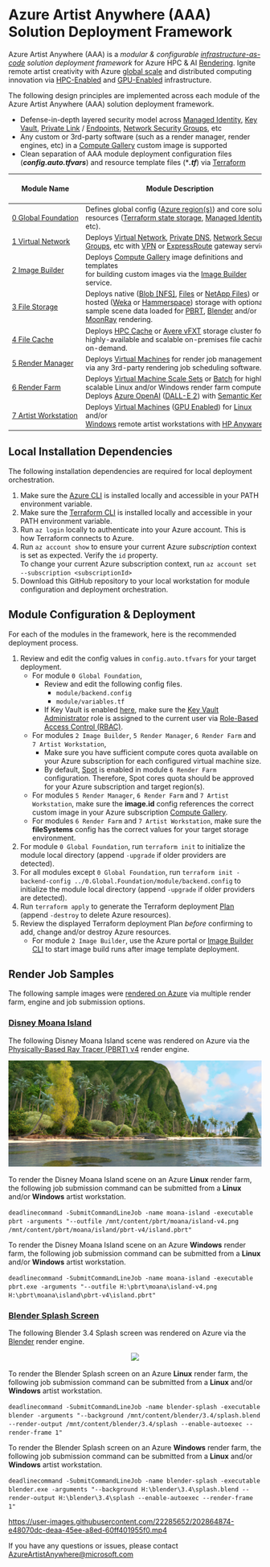 # Azure Artist Anywhere (AAA) Solution Deployment Framework

Azure Artist Anywhere (AAA) is a *modular & configurable [infrastructure-as-code](https://learn.microsoft.com/devops/deliver/what-is-infrastructure-as-code) solution deployment framework* for Azure HPC & AI [Rendering](https://azure.microsoft.com/solutions/high-performance-computing/rendering). Ignite remote artist creativity with Azure [global scale](https://azure.microsoft.com/global-infrastructure) and distributed computing innovation via [HPC-Enabled](https://learn.microsoft.com/azure/virtual-machines/sizes-hpc) and [GPU-Enabled](https://learn.microsoft.com/azure/virtual-machines/sizes-gpu) infrastructure.

The following design principles are implemented across each module of the Azure Artist Anywhere (AAA) solution deployment framework.
* Defense-in-depth layered security model across [Managed Identity](https://learn.microsoft.com/azure/active-directory/managed-identities-azure-resources/overview), [Key Vault](https://learn.microsoft.com/azure/key-vault/general/overview), [Private Link](https://learn.microsoft.com/azure/private-link/private-link-overview) / [Endpoints](https://learn.microsoft.com/azure/private-link/private-endpoint-overview), [Network Security Groups](https://learn.microsoft.com/azure/virtual-network/network-security-groups-overview), etc
* Any custom or 3rd-party software (such as a render manager, render engines, etc) in a [Compute Gallery](https://learn.microsoft.com/azure/virtual-machines/shared-image-galleries) custom image is supported
* Clean separation of AAA module deployment configuration files (***config.auto.tfvars***) and resource template files (****.tf***) via [Terraform](https://www.terraform.io)

| **Module Name** | **Module Description** | **Is Module Required<br>for Burst Render?<br>(*Compute Only*)** | **Is Module Required<br>for Full Solution?<br>(*Compute & Storage*)** |
| - | - | - | - |
| [0&#160;Global&#160;Foundation](https://github.com/Azure/Avere/tree/main/src/terraform/examples/e2e/0.Global.Foundation) | Defines&#160;global&#160;config&#160;([Azure&#160;region(s)](https://azure.microsoft.com/regions))&#160;and&#160;core&#160;solution resources ([Terraform state storage](https://developer.hashicorp.com/terraform/language/settings/backends/azurerm), [Managed Identity](https://learn.microsoft.com/azure/active-directory/managed-identities-azure-resources/overview), etc). | Yes | Yes |
| [1 Virtual Network](https://github.com/Azure/Avere/tree/main/src/terraform/examples/e2e/1.Virtual.Network) | Deploys [Virtual Network](https://learn.microsoft.com/azure/virtual-network/virtual-networks-overview), [Private DNS](https://learn.microsoft.com/azure/dns/private-dns-overview), [Network Security Groups](https://learn.microsoft.com/azure/virtual-network/network-security-groups-overview), etc with [VPN](https://learn.microsoft.com/azure/vpn-gateway/vpn-gateway-about-vpngateways) or [ExpressRoute](https://learn.microsoft.com/azure/expressroute/expressroute-about-virtual-network-gateways) gateway services. | Yes,&#160;if&#160;[Virtual&#160;Network](https://learn.microsoft.com/azure/virtual-network/virtual-networks-overview) not yet deployed | Yes,&#160;if&#160;[Virtual&#160;Network](https://learn.microsoft.com/azure/virtual-network/virtual-networks-overview) not yet deployed |
| [2 Image Builder](https://github.com/Azure/Avere/tree/main/src/terraform/examples/e2e/2.Image.Builder) | Deploys [Compute Gallery](https://learn.microsoft.com/azure/virtual-machines/shared-image-galleries) image definitions and templates<br />for building custom images via the [Image Builder](https://learn.microsoft.com/azure/virtual-machines/image-builder-overview) service. | No, use your custom images via [image.id](https://github.com/Azure/Avere/blob/main/src/terraform/examples/e2e/6.Render.Farm/config.auto.tfvars#L14) | No, use your custom images via [image.id](https://github.com/Azure/Avere/blob/main/src/terraform/examples/e2e/6.Render.Farm/config.auto.tfvars#L14) |
| [3 File Storage](https://github.com/Azure/Avere/tree/main/src/terraform/examples/e2e/3.File.Storage) | Deploys native ([Blob [NFS]](https://learn.microsoft.com/azure/storage/blobs/network-file-system-protocol-support), [Files](https://learn.microsoft.com/azure/storage/files/storage-files-introduction) or [NetApp Files](https://learn.microsoft.com/azure/azure-netapp-files/azure-netapp-files-introduction)) or hosted ([Weka](https://azuremarketplace.microsoft.com/marketplace/apps/weka1652213882079.weka_data_platform) or [Hammerspace](https://azuremarketplace.microsoft.com/marketplace/apps/hammerspace.hammerspace_4_6_5)) storage with optional sample scene data loaded for [PBRT](https://pbrt.org), [Blender](https://www.blender.org) and/or [MoonRay](https://openmoonray.org) rendering. | No | Yes |
| [4 File Cache](https://github.com/Azure/Avere/tree/main/src/terraform/examples/e2e/4.File.Cache) | Deploys [HPC Cache](https://learn.microsoft.com/azure/hpc-cache/hpc-cache-overview) or [Avere vFXT](https://learn.microsoft.com/azure/avere-vfxt/avere-vfxt-overview) storage cluster for highly-available and scalable on-premises file caching on-demand. | Yes | No |
| [5 Render Manager](https://github.com/Azure/Avere/tree/main/src/terraform/examples/e2e/5.Render.Manager) | Deploys [Virtual Machines](https://learn.microsoft.com/azure/virtual-machines) for render job management<br/>via any 3rd-party rendering job scheduling software. | No | No |
| [6 Render Farm](https://github.com/Azure/Avere/tree/main/src/terraform/examples/e2e/6.Render.Farm) | Deploys  [Virtual Machine Scale Sets](https://learn.microsoft.com/azure/virtual-machine-scale-sets/overview) or [Batch](https://learn.microsoft.com/azure/batch/batch-technical-overview) for highly-scalable Linux and/or Windows render farm compute.<br/>Deploys [Azure OpenAI](https://learn.microsoft.com/azure/ai-services/openai/overview) ([DALL-E 2](https://openai.com/dall-e-2)) with [Semantic Kernel](https://learn.microsoft.com/semantic-kernel/overview/). | Yes, Azure OpenAI is *optional* config [here](https://github.com/Azure/Avere/blob/main/src/terraform/examples/e2e/6.Render.Farm/config.auto.tfvars#L515) | Yes, Azure OpenAI is *optional* config [here](https://github.com/Azure/Avere/blob/main/src/terraform/examples/e2e/6.Render.Farm/config.auto.tfvars#L515) |
| [7&#160;Artist&#160;Workstation](https://github.com/Azure/Avere/tree/main/src/terraform/examples/e2e/7.Artist.Workstation) | Deploys [Virtual Machines](https://learn.microsoft.com/azure/virtual-machines/overview) ([GPU Enabled](https://learn.microsoft.com/azure/virtual-machines/sizes-gpu)) for [Linux](https://learn.microsoft.com/azure/virtual-machines/linux/overview) and/or<br>[Windows](https://learn.microsoft.com/azure/virtual-machines/windows/overview) remote artist workstations with [HP Anyware](https://www.teradici.com). | No | No |

## Local Installation Dependencies

The following installation dependencies are required for local deployment orchestration.<br>
1. Make sure the [Azure CLI](https://learn.microsoft.com/cli/azure/install-azure-cli) is installed locally and accessible in your PATH environment variable.
1. Make sure the [Terraform CLI](https://developer.hashicorp.com/terraform/downloads) is installed locally and accessible in your PATH environment variable.
1. Run `az login` locally to authenticate into your Azure account. This is how Terraform connects to Azure.
1. Run `az account show` to ensure your current Azure *subscription* context is set as expected. Verify the `id` property.<br>To change your current Azure subscription context, run `az account set --subscription <subscriptionId>`
1. Download this GitHub repository to your local workstation for module configuration and deployment orchestration.

## Module Configuration & Deployment

For each of the modules in the framework, here is the recommended deployment process.

1. Review and edit the config values in `config.auto.tfvars` for your target deployment.
   * For module `0 Global Foundation`,
       *  Review and edit the following config files.
           * `module/backend.config`
           * `module/variables.tf`
       * If Key Vault is enabled [here](https://github.com/Azure/Avere/blob/main/src/terraform/examples/e2e/0.Global.Foundation/module/variables.tf#L40), make sure the [Key Vault Administrator](https://learn.microsoft.com/azure/role-based-access-control/built-in-roles#key-vault-administrator) role is assigned to the current user via [Role-Based Access Control (RBAC)](https://learn.microsoft.com/azure/role-based-access-control/overview).
   * For modules `2 Image Builder`, `5 Render Manager`, `6 Render Farm` and `7 Artist Workstation`,
       * Make sure you have sufficient compute cores quota available on your Azure subscription for each configured virtual machine size.
       * By default, [Spot](https://learn.microsoft.com/azure/virtual-machines/spot-vms) is enabled in module `6 Render Farm` configuration. Therefore, Spot cores quota should be approved for your Azure subscription and target region(s).
   * For modules `5 Render Manager`, `6 Render Farm` and `7 Artist Workstation`, make sure the **image.id** config references the correct custom image in your Azure subscription [Compute Gallery](https://learn.microsoft.com/azure/virtual-machines/shared-image-galleries).
   * For modules `6 Render Farm` and `7 Artist Workstation`, make sure the **fileSystems** config has the correct values for your target storage environment.
1. For module `0 Global Foundation`, run `terraform init` to initialize the module local directory (append `-upgrade` if older providers are detected).
1. For all modules except `0 Global Foundation`, run `terraform init -backend-config ../0.Global.Foundation/module/backend.config` to initialize the module local directory (append `-upgrade` if older providers are detected).
1. Run `terraform apply` to generate the Terraform deployment [Plan](https://www.terraform.io/docs/cli/run/index.html#planning) (append `-destroy` to delete Azure resources).
1. Review the displayed Terraform deployment Plan *before* confirming to add, change and/or destroy Azure resources.
   * For module `2 Image Builder`, use the Azure portal or [Image Builder CLI](https://learn.microsoft.com/cli/azure/image/builder#az-image-builder-run) to start image build runs after image template deployment.

## Render Job Samples

The following sample images were [rendered on Azure](https://user-images.githubusercontent.com/22285652/202864874-e48070dc-deaa-45ee-a8ed-60ff401955f0.mp4) via multiple render farm, engine and job submission options.

### [Disney Moana Island](https://www.disneyanimation.com/resources/moana-island-scene)

The following Disney Moana Island scene was rendered on Azure via the [Physically-Based Ray Tracer (PBRT) v4](https://github.com/mmp/pbrt-v4) render engine.

<p align="center">
  <img src=".github/images/moana-island.png" />
</p>

To render the Disney Moana Island scene on an Azure **Linux** render farm, the following job submission command can be submitted from a **Linux** and/or **Windows** artist workstation.

```deadlinecommand -SubmitCommandLineJob -name moana-island -executable pbrt -arguments "--outfile /mnt/content/pbrt/moana/island-v4.png /mnt/content/pbrt/moana/island/pbrt-v4/island.pbrt"```

To render the Disney Moana Island scene on an Azure **Windows** render farm, the following job submission command can be submitted from a **Linux** and/or **Windows** artist workstation.

```deadlinecommand -SubmitCommandLineJob -name moana-island -executable pbrt.exe -arguments "--outfile H:\pbrt\moana\island-v4.png H:\pbrt\moana\island\pbrt-v4\island.pbrt"```

### [Blender Splash Screen](https://www.blender.org/download/demo-files/#splash)

The following Blender 3.4 Splash screen was rendered on Azure via the [Blender](https://www.blender.org) render engine.

<p align="center">
  <img src=".github/images/blender-splash-3.4.png" />
</p>

To render the Blender Splash screen on an Azure **Linux** render farm, the following job submission command can be submitted from a **Linux** and/or **Windows** artist workstation.

```deadlinecommand -SubmitCommandLineJob -name blender-splash -executable blender -arguments "--background /mnt/content/blender/3.4/splash.blend --render-output /mnt/content/blender/3.4/splash --enable-autoexec --render-frame 1"```

To render the Blender Splash screen on an Azure **Windows** render farm, the following job submission command can be submitted from a **Linux** and/or **Windows** artist workstation.

```deadlinecommand -SubmitCommandLineJob -name blender-splash -executable blender.exe -arguments "--background H:\blender\3.4\splash.blend --render-output H:\blender\3.4\splash --enable-autoexec --render-frame 1"```

https://user-images.githubusercontent.com/22285652/202864874-e48070dc-deaa-45ee-a8ed-60ff401955f0.mp4

If you have any questions or issues, please contact AzureArtistAnywhere@microsoft.com
